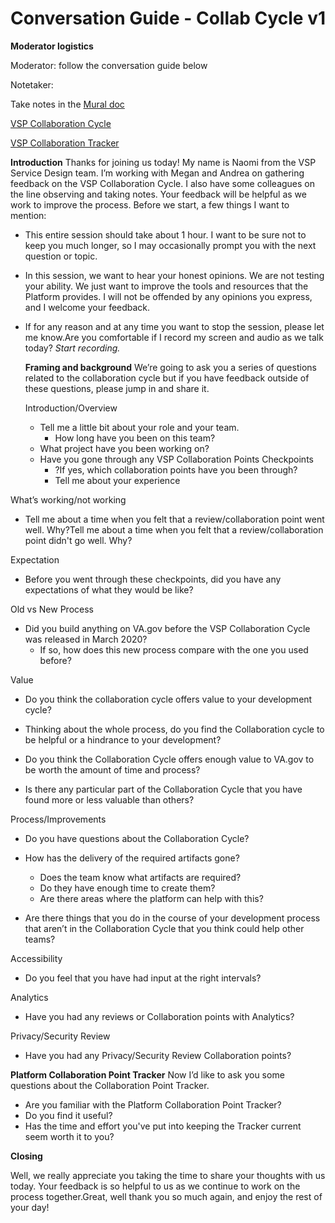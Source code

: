 # Conversation Guide - Collab Cycle v1



**Moderator logistics**

Moderator: follow the conversation guide below

Notetaker: 

Take notes in the [Mural doc](https://app.mural.co/t/adhocvetsgov9623/m/adhocvetsgov9623/1587767221569/dc287c5a1f941c129004a17ac505d2b7b6b30e09)

[VSP Collaboration Cycle](https://github.com/department-of-veterans-affairs/va.gov-team/tree/master/platform/working-with-vsp/vsp-collaboration-cycle)

[VSP Collaboration Tracker](https://docs.google.com/spreadsheets/d/1d219oL1zCvCvnv1Bx-dI-GMzwgbarLv9_bzMSa3ULjA/edit#gid=1341642809)



**Introduction**
Thanks for joining us today! My name is Naomi from the VSP Service Design team. I’m working with Megan and Andrea on gathering feedback on the VSP Collaboration Cycle. I also have some colleagues on the line observing and taking notes. Your feedback will be helpful as we work to improve the process. Before we start, a few things I want to mention:

- This entire session should take about 1 hour. I want to be sure not to keep you much longer, so I may occasionally prompt you with the next question or topic.

- In this session, we want to hear your honest opinions. We are not testing your ability. We just want to improve the tools and resources that the Platform provides. I will not be offended by any opinions you express, and I welcome your feedback.

- If for any reason and at any time you want to stop the session, please let me know.Are you comfortable if I record my screen and audio as we talk today? *Start recording.* 

  

  **Framing and background**
  We’re going to ask you a series of questions related to the collaboration cycle but if you have feedback outside of these questions, please jump in and share it. 

  Introduction/Overview

  - Tell me a little bit about your role and your team.
    - How long have you been on this team?
  - What project have you been working on?
  - Have you gone through any VSP Collaboration Points Checkpoints
    - ?If yes, which collaboration points have you been through?
    - Tell me about your experience

What’s working/not working

- Tell me about a time when you felt that a review/collaboration point went well. Why?Tell me about a time when you felt that a review/collaboration point didn't go well. Why?

Expectation

- Before you went through these checkpoints, did you have any expectations of what they would be like?

Old vs New Process

- Did you build anything on VA.gov before the VSP Collaboration Cycle was released in March 2020?
  - If so, how does this new process compare with the one you used before?

Value

- Do you think the collaboration cycle offers value to your development cycle?

- Thinking about the whole process, do you find the Collaboration cycle to be helpful or a hindrance to your development?

- Do you think the Collaboration Cycle offers enough value to VA.gov to be worth the amount of time and process?

- Is there any particular part of the Collaboration Cycle that you have found more or less valuable than others?

Process/Improvements

- Do you have questions about the Collaboration Cycle?

- How has the delivery of the required artifacts gone? 
  - Does the team know what artifacts are required? 
  - Do they have enough time to create them?
  - Are there areas where the platform can help with this?

- Are there things that you do in the course of your development process that aren’t in the Collaboration Cycle that you think could help other teams?

Accessibility

- Do you feel that you have had input at the right intervals?

Analytics

- Have you had any reviews or Collaboration points with Analytics? 

Privacy/Security Review

- Have you had any Privacy/Security Review Collaboration points?

**Platform Collaboration Point Tracker**
Now I’d like to ask you some questions about the Collaboration Point Tracker. 

- Are you familiar with the Platform Collaboration Point Tracker? 
- Do you find it useful?
- Has the time and effort you've put into keeping the Tracker current seem worth it to you?

**Closing**

Well, we really appreciate you taking the time to share your thoughts with us today. Your feedback is so helpful to us as we continue to work on the process together.Great, well thank you so much again, and enjoy the rest of your day!

